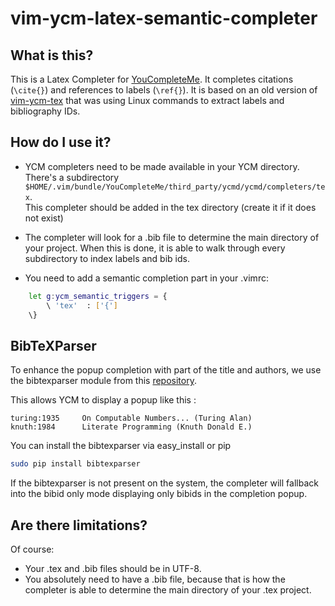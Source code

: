 vim-ycm-latex-semantic-completer
===========

What is this?
-------------

This is a Latex Completer for [YouCompleteMe](https://github.com/Valloric/YouCompleteMe).
It completes citations (`\cite{}`) and references to labels (`\ref{}`). It is based
on an old version of [vim-ycm-tex](https://github.com/bjoernd/vim-ycm-tex) 
that was using Linux commands to extract labels and bibliography IDs.

How do I use it?
----------------

* YCM completers need to be made available in your YCM directory. There's a
  subdirectory `$HOME/.vim/bundle/YouCompleteMe/third_party/ycmd/ycmd/completers/tex`.  
  This completer should be added in the tex directory (create it if it does not exist)
  
* The completer will look for a .bib file to determine the main directory of your
project. When this is done, it is able to walk through every subdirectory to index
labels and bib ids.

* You need to add a semantic completion part in your .vimrc:
```bash
    let g:ycm_semantic_triggers = {
        \ 'tex'  : ['{']
    \}
```

## BibTeXParser

To enhance the popup completion with part of the title and authors, we use the bibtexparser
module from this [repository](https://github.com/sciunto-org/python-bibtexparser).

This allows YCM to display a popup like this :

```
turing:1935     On Computable Numbers... (Turing Alan)
knuth:1984      Literate Programming (Knuth Donald E.)
```

You can install the bibtexparser via easy_install or pip

```bash
sudo pip install bibtexparser
```

If the bibtexparser is not present on the system, the completer will fallback into
the bibid only mode displaying only bibids in the completion popup.

Are there limitations?
----------------------

Of course:

* Your .tex and .bib files should be in UTF-8.
* You absolutely need to have a .bib file, because that is how the completer is able
to determine the main directory of your .tex project.
